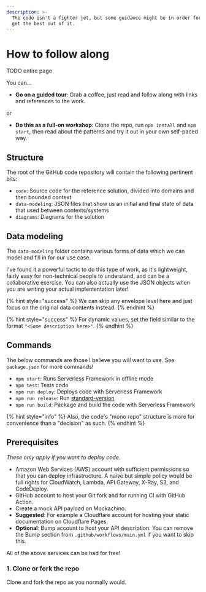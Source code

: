 ```yaml
---
description: >-
  The code isn't a fighter jet, but some guidance might be in order for you to
  get the best out of it.
---
```


# How to follow along

TODO entire page

You can...

* **Go on a guided tour**: Grab a coffee, just read and follow along with links and references to the work.

or

* **Do this as a full-on workshop**: Clone the repo, run `npm install` and `npm start`, then read about the patterns and try it out in your own self-paced way.

## Structure

The root of the GitHub code repository will contain the following pertinent bits:

* `code`: Source code for the reference solution, divided into domains and then bounded context
* `data-modeling`: JSON files that show us an initial and final state of data that used between contexts/systems
* `diagrams`: Diagrams for the solution

## Data modeling

The `data-modeling` folder contains various forms of data which we can model and fill in for our use case.

I've found it a powerful tactic to do this type of work, as it's lightweight, fairly easy for non-technical people to understand, and can be a collaborative exercise. You can also actually use the JSON objects when you are writing your actual implementation later!

{% hint style="success" %}
We can skip any envelope level here and just focus on the original data contents instead.
{% endhint %}

{% hint style="success" %}
For dynamic values, set the field similar to the format `"<Some description here>"`.
{% endhint %}

## Commands

The below commands are those I believe you will want to use. See `package.json` for more commands!

* `npm start`: Runs Serverless Framework in offline mode
* `npm test`: Tests code
* `npm run deploy`: Deploys code with Serverless Framework
* `npm run release`: Run [standard-version](https://github.com/conventional-changelog/standard-version#cutting-releases)
* `npm run build`: Package and build the code with Serverless Framework

{% hint style="info" %}
Also, the code's "mono repo" structure is more for convenience than a "decision" as such.
{% endhint %}

## Prerequisites

_These only apply if you want to deploy code._

* Amazon Web Services (AWS) account with sufficient permissions so that you can deploy infrastructure. A naive but simple policy would be full rights for CloudWatch, Lambda, API Gateway, X-Ray, S3, and CodeDeploy.
* GitHub account to host your Git fork and for running CI with GitHub Action.
* Create a mock API payload on Mockachino.
* **Suggested**: For example a Cloudflare account for hosting your static documentation on Cloudflare Pages.
* **Optional**: Bump account to host your API description. You can remove the Bump section from `.github/workflows/main.yml` if you want to skip this.

All of the above services can be had for free!

### 1. Clone or fork the repo

Clone and fork the repo as you normally would.
